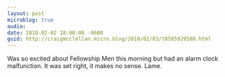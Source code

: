 ```yaml
---
layout: post
microblog: true
audio: 
date: 2010-02-02 18:00:00 -0600
guid: http://craigmcclellan.micro.blog/2010/02/03/t8585929588.html
---
```

Was so excited about Fellowship Men this morning but had an alarm clock malfunction. It was set right, it makes no sense. Lame.
